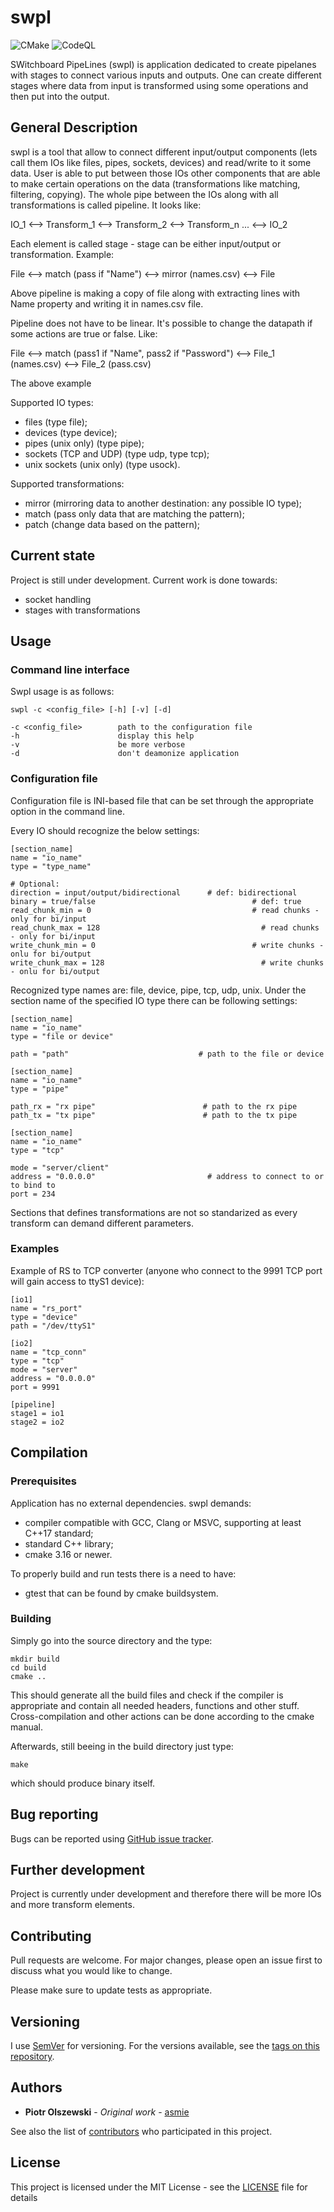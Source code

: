 # swpl

![CMake](https://github.com/asmie/swpl/actions/workflows/cmake.yml/badge.svg)
![CodeQL](https://github.com/asmie/swpl/actions/workflows/codeql.yml/badge.svg)

SWitchboard PipeLines (swpl) is application dedicated to create pipelanes with stages to connect various inputs and outputs. One can create different stages where data from input is transformed using some operations and then put into the output.

## General Description

swpl is a tool that allow to connect different input/output components (lets call them IOs like files, pipes, sockets, devices) and read/write to it some data. User is able to put between those IOs other components that are able to make certain operations on the data (transformations like matching, filtering, copying). The whole pipe between the IOs along with all transformations is called pipeline. It looks like:

IO_1 <--> Transform_1 <--> Transform_2 <--> Transform_n ... <--> IO_2

Each element is called stage - stage can be either input/output or transformation. Example:

File <--> match (pass if "Name") <--> mirror (names.csv) <--> File

Above pipeline is making a copy of file along with extracting lines with Name property and writing it in names.csv file.

Pipeline does not have to be linear. It's possible to change the datapath if some actions are true or false. Like:

File <--> match (pass1 if "Name", pass2 if "Password") <--> File_1 (names.csv)
                                                       <--> File_2 (pass.csv)
                                                       
The above example 

Supported IO types:
- files (type file);
- devices (type device);
- pipes (unix only) (type pipe);
- sockets (TCP and UDP) (type udp, type tcp);
- unix sockets (unix only) (type usock).

Supported transformations:
- mirror (mirroring data to another destination: any possible IO type);
- match (pass only data that are matching the pattern);
- patch (change data based on the pattern);

## Current state
Project is still under development.
Current work is done towards:
- socket handling
- stages with transformations

## Usage
### Command line interface

Swpl usage is as follows:
```
swpl -c <config_file> [-h] [-v] [-d] 

-c <config_file>        path to the configuration file
-h                      display this help
-v                      be more verbose
-d                      don't deamonize application
```

### Configuration file

Configuration file is INI-based file that can be set through the appropriate option in the command line. 


Every IO should recognize the below settings:
```
[section_name]
name = "io_name"
type = "type_name"

# Optional:
direction = input/output/bidirectional		# def: bidirectional
binary = true/false							          # def: true
read_chunk_min = 0							          # read chunks - only for bi/input
read_chunk_max = 128							        # read chunks - only for bi/input
write_chunk_min = 0							          # write chunks - onlu for bi/output
write_chunk_max = 128							        # write chunks - onlu for bi/output
```

Recognized type names are: file, device, pipe, tcp, udp, unix. Under the section name of the specified IO type there can be following settings:
```
[section_name]
name = "io_name"
type = "file or device"

path = "path"                             # path to the file or device
```

```
[section_name]
name = "io_name"
type = "pipe"

path_rx = "rx pipe"                        # path to the rx pipe
path_tx = "tx pipe"                        # path to the tx pipe
```

```
[section_name]
name = "io_name"
type = "tcp"

mode = "server/client"
address = "0.0.0.0"                         # address to connect to or to bind to
port = 234
```

Sections that defines transformations are not so standarized as every transform can demand different parameters.


### Examples

Example of RS to TCP converter (anyone who connect to the 9991 TCP port will gain access to ttyS1 device):

```
[io1]
name = "rs_port"
type = "device"
path = "/dev/ttyS1"

[io2]
name = "tcp_conn"
type = "tcp"
mode = "server"
address = "0.0.0.0"
port = 9991

[pipeline]
stage1 = io1
stage2 = io2
```

## Compilation

### Prerequisites

Application has no external dependencies. swpl demands:
* compiler compatible with GCC, Clang or MSVC, supporting at least C++17 standard;
* standard C++ library;
* cmake 3.16 or newer.

To properly build and run tests there is a need to have:
* gtest that can be found by cmake buildsystem.

### Building

Simply go into the source directory and the type:
```
mkdir build
cd build
cmake ..
```

This should generate all the build files and check if the compiler is appropriate and contain all needed headers, functions and other stuff. Cross-compilation and other actions can be done according to the cmake manual.

Afterwards, still beeing in the build directory just type:
```
make
```
which should produce binary itself.


## Bug reporting

Bugs can be reported using [GitHub issue tracker](https://github.com/asmie/swpl/issues).

## Further development
Project is currently under development and therefore there will be more IOs and more transform elements.

## Contributing

Pull requests are welcome. For major changes, please open an issue first to discuss what you would like to change.

Please make sure to update tests as appropriate.

## Versioning

I use [SemVer](http://semver.org/) for versioning. For the versions available, see the [tags on this repository](https://github.com/asmie/swpl). 

## Authors

* **Piotr Olszewski** - *Original work* - [asmie](https://github.com/asmie)

See also the list of [contributors](https://github.com/asmie/swpl/contributors) who participated in this project.


## License

This project is licensed under the MIT License - see the [LICENSE](LICENSE) file for details

